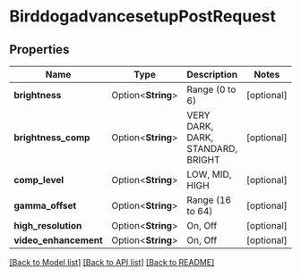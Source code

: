 # BirddogadvancesetupPostRequest

## Properties

Name | Type | Description | Notes
------------ | ------------- | ------------- | -------------
**brightness** | Option<**String**> | Range (0 to 6) | [optional]
**brightness_comp** | Option<**String**> | VERY DARK, DARK, STANDARD, BRIGHT | [optional]
**comp_level** | Option<**String**> | LOW, MID, HIGH | [optional]
**gamma_offset** | Option<**String**> | Range (16 to 64) | [optional]
**high_resolution** | Option<**String**> | On, Off | [optional]
**video_enhancement** | Option<**String**> | On, Off | [optional]

[[Back to Model list]](../README.md#documentation-for-models) [[Back to API list]](../README.md#documentation-for-api-endpoints) [[Back to README]](../README.md)


